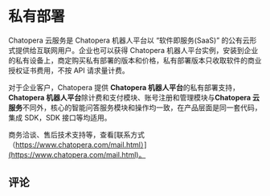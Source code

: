 # 私有部署

Chatopera 云服务是 Chatopera 机器人平台以 “软件即服务(SaaS)” 的公有云形式提供给互联网用户。企业也可以获得 Chatopera 机器人平台实例，安装到企业的私有设备上，商定购买私有部署的版本和价格，私有部署版本只收取软件的商业授权证书费用，不按 API 请求量计费。

对于企业客户，Chatopera 提供 **Chatopera 机器人平台**的私有部署支持，**Chatopera 机器人平台**除计费和支付模块、账号注册和管理模块与**Chatopera 云服务**不同外，核心的智能问答服务模块和操作均一致，在产品层面是同一套代码，集成 SDK，SDK 接口等均适用。

商务洽谈、售后技术支持等，查看[联系方式（https://www.chatopera.com/mail.html）](https://www.chatopera.com/mail.html)。

## 评论

<script src="https://utteranc.es/client.js"
        repo="chatopera/docs"
        issue-term="pathname"
        label="Comment"
        theme="github-light"
        crossorigin="anonymous"
        async>
</script>
